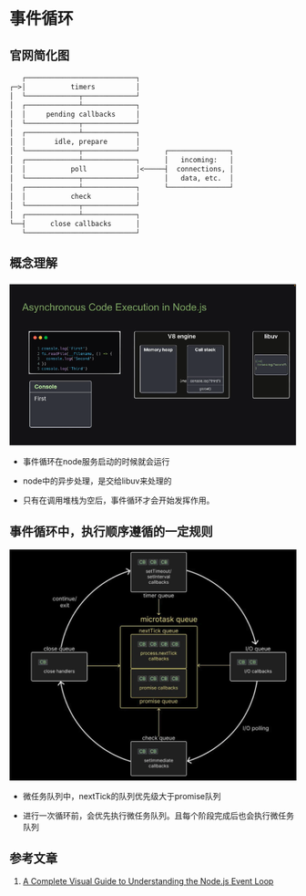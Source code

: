 # 事件循环

## 官网简化图

```
   ┌───────────────────────────┐
┌─>│           timers          │
│  └─────────────┬─────────────┘
│  ┌─────────────┴─────────────┐
│  │     pending callbacks     │
│  └─────────────┬─────────────┘
│  ┌─────────────┴─────────────┐
│  │       idle, prepare       │
│  └─────────────┬─────────────┘      ┌───────────────┐
│  ┌─────────────┴─────────────┐      │   incoming:   │
│  │           poll            │<─────┤  connections, │
│  └─────────────┬─────────────┘      │   data, etc.  │
│  ┌─────────────┴─────────────┐      └───────────────┘
│  │           check           │
│  └─────────────┬─────────────┘
│  ┌─────────────┴─────────────┐
└──┤      close callbacks      │
   └───────────────────────────┘

```

## 概念理解

![Alt text](image.png)

- 事件循环在node服务启动的时候就会运行

- node中的异步处理，是交给libuv来处理的

- 只有在调用堆栈为空后，事件循环才会开始发挥作用。



## 事件循环中，执行顺序遵循的一定规则

![Alt text](image-1.png)

- 微任务队列中，nextTick的队列优先级大于promise队列

- 进行一次循环前，会优先执行微任务队列。且每个阶段完成后也会执行微任务队列

## 参考文章

1. [A Complete Visual Guide to Understanding the Node.js Event Loop](https://www.builder.io/blog/visual-guide-to-nodejs-event-loop)
